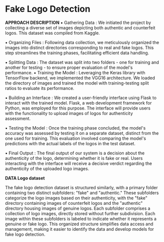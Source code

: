 # Fake Logo Detection

**APPROACH DESCRIPTION**
▪
Gathering Data : We initiated the project by collecting a diverse set of images
depicting both authentic and counterfeit logos. This dataset was compiled from Kaggle.

▪
Organizing Files : Following data collection, we meticulously organized the images
into distinct directories corresponding to real and fake logos. This step streamlines the
training phases, facilitating efficient data handling.

▪
Splitting Data : The dataset was split into two folders - one for training and another
for testing - to ensure proper evaluation of the model's performance.
▪
Training the Model : Leveraging the Keras library with TensorFlow backend, we
implemented the VGG16 architecture. We loaded the directory of images and trained
the model with training-testing split ratios to evaluate its performance.

▪
Building an Interface : We created a user-friendly interface using Flask to interact
with the trained model. Flask, a web development framework for Python, was employed
for this purpose. The interface will provide users with the functionality to upload
images of logos for authenticity assessment.

▪
Testing the Model : Once the training phase concluded, the model's accuracy was
assessed by testing it on a separate dataset, distinct from the one used for training. This
evaluation involved comparing the model's predictions with the actual labels of the
logos in the test dataset.

▪
Final Output : The final output of our system is a decision about the authenticity of
the logo, determining whether it is fake or real. Users interacting with the interface will
receive a decisive verdict regarding the authenticity of the uploaded logo images.

**DATA Logo dataset**

The fake logo detection dataset is structured similarly, with a primary folder containing two
distinct subfolders: "fake" and "authentic." These subfolders categorize the logo images
based on their authenticity, with the "fake" directory containing images of counterfeit logos
and the "authentic" directory housing images of genuine logos. Each subfolder comprises a
collection of logo images, directly stored without further subdivision. Each image within
these subfolders is labeled to indicate whether it represents a genuine or fake logo. This
organized structure simplifies data access and management, making it easier to identify the
data and develop models for fake logo detection.
